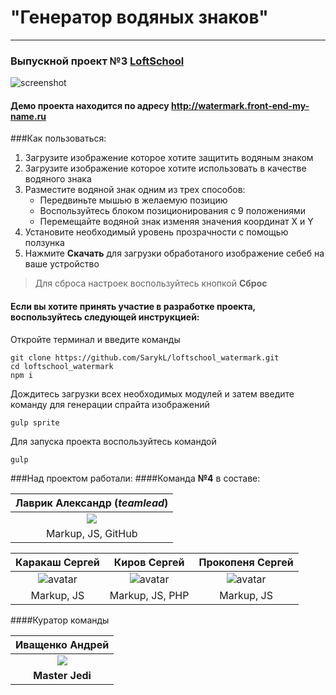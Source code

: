 # "Генератор водяных знаков"
***
### Выпускной проект №3 [LoftSchool](http://loftschool.com/)

![screenshot](http://i63.tinypic.com/2uz6vyr.jpg)

#### Демо проекта находится по адресу http://watermark.front-end-my-name.ru

###Как пользоваться:
1. Загрузите изображение которое хотите защитить водяным знаком
2. Загрузите изображение которое хотите использовать в качестве водяного знака
3. Разместите водяной знак одним из трех способов:
    - Передвиньте мышью в желаемую позицию
    - Воспользуйтесь блоком позиционирования с 9 положениями
    - Перемещайте водяной знак изменяя значения координат X и Y
4. Установите необходимый уровень прозрачности с помощью ползунка
5. Нажмите __Скачать__ для загрузки обработаного изображение себеб на ваше устройство

> Для сброса настроек воспользуйтесь кнопкой __Сброс__

#### Если вы хотите принять участие в разработке проекта, воспользуйтесь следующей инструкцией:
Откройте терминал и введите команды
```
git clone https://github.com/SarykL/loftschool_watermark.git
cd loftschool_watermark
npm i
```
Дождитесь загрузки всех необходимых модулей и затем введите команду для генерации спрайта изображений
```
gulp sprite
```
Для запуска проекта воспользуйтесь командой
```
gulp
```

###Над проектом работали:
####Команда __№4__ в составе:

| Лаврик Александр (*teamlead*) |
| :-: |
| ![](http://dizayni.ru/wp-content/uploads/2013/01/Vader-256.png) |
|Markup, JS, GitHub|

| Каракаш Сергей | Киров Сергей | Прокопеня Сергей 
| :-: | :-: | :-: |
| ![avatar](https://pp.vk.me/c7002/v7002479/1108f/0_t6hisXTB8.jpg) | ![avatar](https://pp.vk.me/c7002/v7002479/1108f/0_t6hisXTB8.jpg) | ![avatar](https://pp.vk.me/c7002/v7002479/1108f/0_t6hisXTB8.jpg)|
| Markup, JS | Markup, JS, PHP | Markup, JS |

####Куратор команды

| Иващенко Андрей |
| :-: |
| ![](https://lh3.ggpht.com/be5gaOb0d5i3QAy5P-3vA1hWfB507Pl5B4BeDJF_fdcy28ao_q02vaofIhLdIHehLLU=w300) |
|__Master Jedi__|
